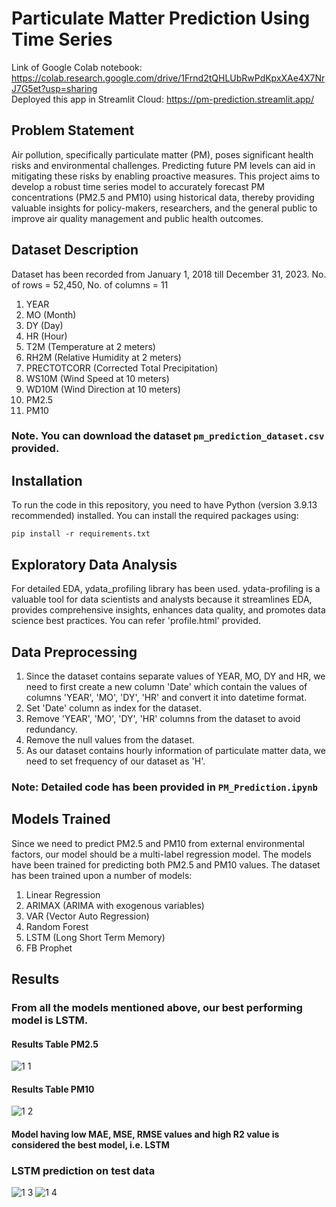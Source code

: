 # Particulate Matter Prediction Using Time Series
Link of Google Colab notebook: https://colab.research.google.com/drive/1Frnd2tQHLUbRwPdKpxXAe4X7NrJ7G5et?usp=sharing   
Deployed this app in Streamlit Cloud: https://pm-prediction.streamlit.app/
## Problem Statement
Air pollution, specifically particulate matter (PM), poses significant health risks and environmental challenges. Predicting future PM levels can aid in mitigating these risks by enabling proactive measures. This project aims to develop a robust time series model to accurately forecast PM concentrations (PM2.5 and PM10) using historical data, thereby providing valuable insights for policy-makers, researchers, and the general public to improve air quality management and public health outcomes.
## Dataset Description
Dataset has been recorded from January 1, 2018 till December 31, 2023. 
No. of rows = 52,450, 
No. of columns = 11
1. YEAR
2. MO (Month)
3. DY (Day)
4. HR (Hour)
5. T2M (Temperature at 2 meters)
6. RH2M (Relative Humidity at 2 meters)
7. PRECTOTCORR (Corrected Total Precipitation)
8. WS10M (Wind Speed at 10 meters)
9. WD10M (Wind Direction at 10 meters)
10. PM2.5
11. PM10
### Note. You can download the dataset `pm_prediction_dataset.csv` provided.

## Installation
To run the code in this repository, you need to have Python (version 3.9.13 recommended) installed. You can install the required packages using:

```bashfrequency 
pip install -r requirements.txt
```
## Exploratory Data Analysis
For detailed EDA, ydata_profiling library has been used. ydata-profiling is a valuable tool for data scientists and analysts because it streamlines EDA, provides comprehensive insights, enhances data quality, and promotes data science best practices. You can refer 'profile.html' provided.

## Data Preprocessing
1. Since the dataset contains separate values of YEAR, MO, DY and HR, we need to first create a new column 'Date' which contain the values of columns 'YEAR', 'MO', 'DY', 'HR' and convert it into datetime format.
2. Set 'Date' column as index for the dataset.
3. Remove 'YEAR', 'MO', 'DY', 'HR' columns from the dataset to avoid redundancy.
4. Remove the null values from the dataset.
5. As our dataset contains hourly information of particulate matter data, we need to set frequency of our dataset as 'H'.
### Note: Detailed code has been provided in `PM_Prediction.ipynb`

## Models Trained
Since we need to predict PM2.5 and PM10 from external environmental factors, our model should be a multi-label regression model. The models have been trained for predicting both PM2.5 and PM10 values. The dataset has been trained upon a number of models:
1. Linear Regression
2. ARIMAX (ARIMA with exogenous variables)
3. VAR (Vector Auto Regression)
4. Random Forest
5. LSTM (Long Short Term Memory)
6. FB Prophet
## Results
### From all the models mentioned above, our best performing model is LSTM.
#### Results Table PM2.5
![1 1](https://github.com/Tejas320/Particulate_Matter_Prediction/assets/73283098/a2102f4b-e5a5-4f6d-917d-7edfc8a2b022)
#### Results Table PM10
![1 2](https://github.com/Tejas320/Particulate_Matter_Prediction/assets/73283098/1a30d4c1-cc7a-43e3-b727-409e0a6545ac)
#### Model having low MAE, MSE, RMSE values and high R2 value is considered the best model, i.e. LSTM
### LSTM prediction on test data
![1 3](https://github.com/Tejas320/Particulate_Matter_Prediction/assets/73283098/d0999be0-2a0e-404d-b8df-7aec585c806e)
![1 4](https://github.com/Tejas320/Particulate_Matter_Prediction/assets/73283098/7629c9a6-de41-4405-94b0-32dadc04f8a9)


